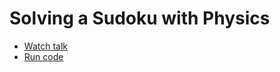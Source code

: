 # Solving a Sudoku with Physics

- [Watch talk](https://www.youtube.com/watch?v=_D7gIy_yyzI)
- [Run code](https://colab.research.google.com/github/thargreaves/solving-a-sudoku-with-physics/blob/master/sudoku_demo.ipynb)

